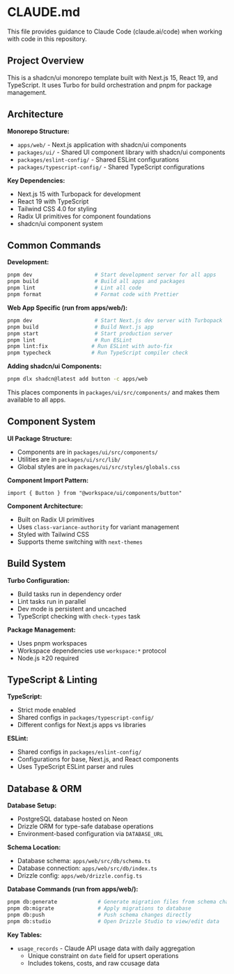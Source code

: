 # CLAUDE.md

This file provides guidance to Claude Code (claude.ai/code) when working with code in this repository.

## Project Overview

This is a shadcn/ui monorepo template built with Next.js 15, React 19, and TypeScript. It uses Turbo for build orchestration and pnpm for package management.

## Architecture

**Monorepo Structure:**
- `apps/web/` - Next.js application with shadcn/ui components
- `packages/ui/` - Shared UI component library with shadcn/ui components
- `packages/eslint-config/` - Shared ESLint configurations
- `packages/typescript-config/` - Shared TypeScript configurations

**Key Dependencies:**
- Next.js 15 with Turbopack for development
- React 19 with TypeScript
- Tailwind CSS 4.0 for styling
- Radix UI primitives for component foundations
- shadcn/ui component system

## Common Commands

**Development:**
```bash
pnpm dev                    # Start development server for all apps
pnpm build                  # Build all apps and packages
pnpm lint                   # Lint all code
pnpm format                 # Format code with Prettier
```

**Web App Specific (run from apps/web/):**
```bash
pnpm dev                    # Start Next.js dev server with Turbopack
pnpm build                  # Build Next.js app
pnpm start                  # Start production server
pnpm lint                   # Run ESLint
pnpm lint:fix              # Run ESLint with auto-fix
pnpm typecheck             # Run TypeScript compiler check
```

**Adding shadcn/ui Components:**
```bash
pnpm dlx shadcn@latest add button -c apps/web
```
This places components in `packages/ui/src/components/` and makes them available to all apps.

## Component System

**UI Package Structure:**
- Components are in `packages/ui/src/components/`
- Utilities are in `packages/ui/src/lib/`
- Global styles are in `packages/ui/src/styles/globals.css`

**Component Import Pattern:**
```tsx
import { Button } from "@workspace/ui/components/button"
```

**Component Architecture:**
- Built on Radix UI primitives
- Uses `class-variance-authority` for variant management
- Styled with Tailwind CSS
- Supports theme switching with `next-themes`

## Build System

**Turbo Configuration:**
- Build tasks run in dependency order
- Lint tasks run in parallel
- Dev mode is persistent and uncached
- TypeScript checking with `check-types` task

**Package Management:**
- Uses pnpm workspaces
- Workspace dependencies use `workspace:*` protocol
- Node.js ≥20 required

## TypeScript & Linting

**TypeScript:**
- Strict mode enabled
- Shared configs in `packages/typescript-config/`
- Different configs for Next.js apps vs libraries

**ESLint:**
- Shared configs in `packages/eslint-config/`
- Configurations for base, Next.js, and React components
- Uses TypeScript ESLint parser and rules

## Database & ORM

**Database Setup:**
- PostgreSQL database hosted on Neon
- Drizzle ORM for type-safe database operations
- Environment-based configuration via `DATABASE_URL`

**Schema Location:**
- Database schema: `apps/web/src/db/schema.ts`
- Database connection: `apps/web/src/db/index.ts`
- Drizzle config: `apps/web/drizzle.config.ts`

**Database Commands (run from apps/web/):**
```bash
pnpm db:generate             # Generate migration files from schema changes
pnpm db:migrate              # Apply migrations to database
pnpm db:push                 # Push schema changes directly
pnpm db:studio               # Open Drizzle Studio to view/edit data
```

**Key Tables:**
- `usage_records` - Claude API usage data with daily aggregation
  - Unique constraint on `date` field for upsert operations
  - Includes tokens, costs, and raw ccusage data